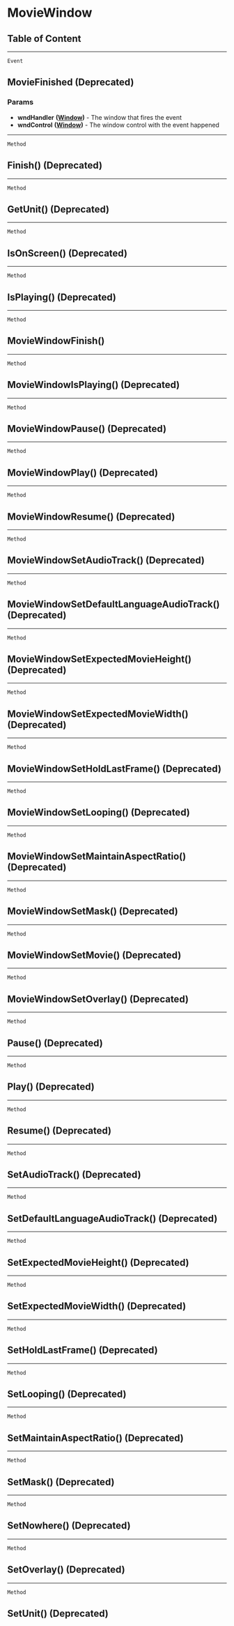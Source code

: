 MovieWindow
===========

Table of Content
---------------- 

<!-- toc -->

------------------------------------------------------------------------

`Event`

MovieFinished (Deprecated)
--------------------------

### Params

-   **wndHandler** **([Window](../WindowControls/Window.md))** - The
    window that fires the event
-   **wndControl** **([Window](../WindowControls/Window.md))** - The
    window control with the event happened

------------------------------------------------------------------------

`Method`

Finish() (Deprecated)
---------------------

------------------------------------------------------------------------

`Method`

GetUnit() (Deprecated)
----------------------

------------------------------------------------------------------------

`Method`

IsOnScreen() (Deprecated)
-------------------------

------------------------------------------------------------------------

`Method`

IsPlaying() (Deprecated)
------------------------

------------------------------------------------------------------------

`Method`

MovieWindowFinish()
-------------------

------------------------------------------------------------------------

`Method`

MovieWindowIsPlaying() (Deprecated)
-----------------------------------

------------------------------------------------------------------------

`Method`

MovieWindowPause() (Deprecated)
-------------------------------

------------------------------------------------------------------------

`Method`

MovieWindowPlay() (Deprecated)
------------------------------

------------------------------------------------------------------------

`Method`

MovieWindowResume() (Deprecated)
--------------------------------

------------------------------------------------------------------------

`Method`

MovieWindowSetAudioTrack() (Deprecated)
---------------------------------------

------------------------------------------------------------------------

`Method`

MovieWindowSetDefaultLanguageAudioTrack() (Deprecated)
------------------------------------------------------

------------------------------------------------------------------------

`Method`

MovieWindowSetExpectedMovieHeight() (Deprecated)
------------------------------------------------

------------------------------------------------------------------------

`Method`

MovieWindowSetExpectedMovieWidth() (Deprecated)
-----------------------------------------------

------------------------------------------------------------------------

`Method`

MovieWindowSetHoldLastFrame() (Deprecated)
------------------------------------------

------------------------------------------------------------------------

`Method`

MovieWindowSetLooping() (Deprecated)
------------------------------------

------------------------------------------------------------------------

`Method`

MovieWindowSetMaintainAspectRatio() (Deprecated)
------------------------------------------------

------------------------------------------------------------------------

`Method`

MovieWindowSetMask() (Deprecated)
---------------------------------

------------------------------------------------------------------------

`Method`

MovieWindowSetMovie() (Deprecated)
----------------------------------

------------------------------------------------------------------------

`Method`

MovieWindowSetOverlay() (Deprecated)
------------------------------------

------------------------------------------------------------------------

`Method`

Pause() (Deprecated)
--------------------

------------------------------------------------------------------------

`Method`

Play() (Deprecated)
-------------------

------------------------------------------------------------------------

`Method`

Resume() (Deprecated)
---------------------

------------------------------------------------------------------------

`Method`

SetAudioTrack() (Deprecated)
----------------------------

------------------------------------------------------------------------

`Method`

SetDefaultLanguageAudioTrack() (Deprecated)
-------------------------------------------

------------------------------------------------------------------------

`Method`

SetExpectedMovieHeight() (Deprecated)
-------------------------------------

------------------------------------------------------------------------

`Method`

SetExpectedMovieWidth() (Deprecated)
------------------------------------

------------------------------------------------------------------------

`Method`

SetHoldLastFrame() (Deprecated)
-------------------------------

------------------------------------------------------------------------

`Method`

SetLooping() (Deprecated)
-------------------------

------------------------------------------------------------------------

`Method`

SetMaintainAspectRatio() (Deprecated)
-------------------------------------

------------------------------------------------------------------------

`Method`

SetMask() (Deprecated)
----------------------

------------------------------------------------------------------------

`Method`

SetNowhere() (Deprecated)
-------------------------

------------------------------------------------------------------------

`Method`

SetOverlay() (Deprecated)
-------------------------

------------------------------------------------------------------------

`Method`

SetUnit() (Deprecated)
----------------------
